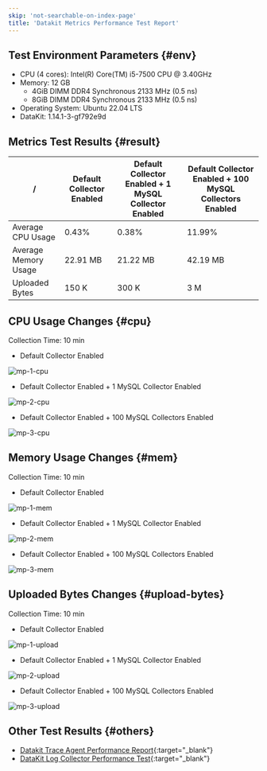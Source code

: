 ```yaml
---
skip: 'not-searchable-on-index-page'
title: 'Datakit Metrics Performance Test Report'
---
```


## Test Environment Parameters {#env}

- CPU (4 cores): Intel(R) Core(TM) i5-7500 CPU @ 3.40GHz
- Memory: 12 GB
    - 4GiB DIMM DDR4 Synchronous 2133 MHz (0.5 ns)
    - 8GiB DIMM DDR4 Synchronous 2133 MHz (0.5 ns)
- Operating System: Ubuntu 22.04 LTS
- DataKit: 1.14.1-3-gf792e9d

## Metrics Test Results {#result}

|  /   | Default Collector Enabled  | Default Collector Enabled + 1 MySQL Collector Enabled  | Default Collector Enabled + 100 MySQL Collectors Enabled  |
|  ----  | ----  | ----  | ----  |
| Average CPU Usage  | 0.43%    | 0.38%    | 11.99% |
| Average Memory Usage   | 22.91 MB | 21.22 MB | 42.19 MB |
| Uploaded Bytes   | 150 K | 300 K | 3 M |

## CPU Usage Changes {#cpu}

Collection Time: 10 min

<!-- markdownlint-disable MD024 -->

- Default Collector Enabled

![mp-1-cpu](imgs/mp-1-cpu.png)

- Default Collector Enabled + 1 MySQL Collector Enabled

![mp-2-cpu](imgs/mp-2-cpu.png)

- Default Collector Enabled + 100 MySQL Collectors Enabled

![mp-3-cpu](imgs/mp-3-cpu.png)

## Memory Usage Changes {#mem}

Collection Time: 10 min

- Default Collector Enabled

![mp-1-mem](imgs/mp-1-mem.png)

- Default Collector Enabled + 1 MySQL Collector Enabled

![mp-2-mem](imgs/mp-2-mem.png)

- Default Collector Enabled + 100 MySQL Collectors Enabled

![mp-3-mem](imgs/mp-3-mem.png)

## Uploaded Bytes Changes {#upload-bytes}

Collection Time: 10 min

- Default Collector Enabled

![mp-1-upload](imgs/mp-1-upload.png)

- Default Collector Enabled + 1 MySQL Collector Enabled

![mp-2-upload](imgs/mp-2-upload.png)

- Default Collector Enabled + 100 MySQL Collectors Enabled

![mp-3-upload](imgs/mp-3-upload.png)

<!-- markdownlint-enable -->

## Other Test Results {#others}

- [Datakit Trace Agent Performance Report](./datakit-trace-performance.md){:target="_blank"}
- [DataKit Log Collector Performance Test](./logging-pipeline-bench.md){:target="_blank"}
